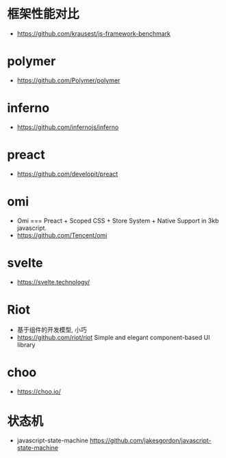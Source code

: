 # 框架性能对比 

- https://github.com/krausest/js-framework-benchmark

# polymer

- https://github.com/Polymer/polymer

# inferno

- https://github.com/infernojs/inferno

# preact

- https://github.com/developit/preact

# omi

- Omi === Preact + Scoped CSS + Store System + Native Support in 3kb javascript.
- https://github.com/Tencent/omi

# svelte

- https://svelte.technology/

# Riot

- 基于组件的开发模型, 小巧
- <https://github.com/riot/riot> Simple and elegant component-based UI library

# choo

- https://choo.io/

# 状态机

-  javascript-state-machine https://github.com/jakesgordon/javascript-state-machine